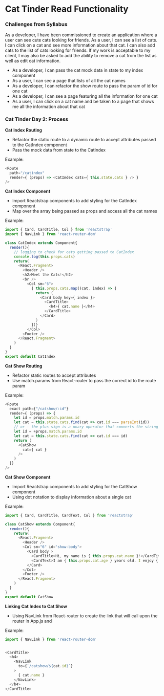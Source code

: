 # Cat Tinder Read Functionality

### Challenges from Syllabus
As a developer, I have been commissioned to create an application where a user can see cute cats looking for friends. As a user, I can see a list of cats. I can click on a cat and see more information about that cat. I can also add cats to the list of cats looking for friends. If my work is acceptable to my client, I may also be asked to add the ability to remove a cat from the list as well as edit cat information.

- As a developer, I can pass the cat mock data in state to my index component
- As a user, I can see a page that lists of all the cat names
- As a developer, I can refactor the show route to pass the param of id for one cat
- As a developer, I can see a page featuring all the information for one cat
- As a user, I can click on a cat name and be taken to a page that shows me all the information about that cat


### Cat Tinder Day 2: Process

**Cat Index Routing**
- Refactor the static route to a dynamic route to accept attributes passed to the CatIndex component
- Pass the mock data from state to the CatIndex

Example:
```javascript
<Route
  path="/catindex"
  render={ (props) => <CatIndex cats={ this.state.cats } /> }
/>
```

**Cat Index Component**
- Import Reactstrap components to add styling for the CatIndex component
- Map over the array being passed as props and access all the cat names

Example:
```javascript
import { Card, CardTitle, Col } from 'reactstrap'
import { NavLink } from 'react-router-dom'

class CatIndex extends Component{
  render(){
    // logging to check for cats getting passed to CatIndex
    console.log(this.props.cats)
    return(
      <React.Fragment>
        <Header />
        <h2>Meet the Cats!</h2>
        <br />
          <Col sm="6">
            { this.props.cats.map((cat, index) => {
              return (
                <Card body key={ index }>
                  <CardTitle>
                    <h4>{ cat.name }</h4>
                  </CardTitle>
                </Card>
              )
            })}
          </Col>
        <Footer />
      </React.Fragment>
    )
  }
}
export default CatIndex
```

**Cat Show Routing**
- Refactor static routes to accept attributes
- Use match.params from React-router to pass the correct id to the route param

Example:
```javascript
<Route
  exact path={"/catshow/:id"}
  render={ (props) => {
    let id = props.match.params.id
    let cat = this.state.cats.find(cat => cat.id === parseInt(id))
    // or - the plus sign is a unary operator that converts the string of the id to a number
    let id = +props.match.params.id
    let cat = this.state.cats.find(cat => cat.id === id)
    return (
      <CatShow
        cat={ cat }
      />
    )
  }}
/>
```

**Cat Show Component**
- Import Reactstrap components to add styling for the CatShow component
- Using dot notation to display information about a single cat

Example:
```javascript
import { Card, CardTitle, CardText, Col } from 'reactstrap'

class CatShow extends Component{
  render(){
    return(
      <React.Fragment>
        <Header />
        <Col sm="6" id="show-body">
          <Card body >
            <CardTitle>Hi, my name is { this.props.cat.name }!</CardTitle>
            <CardText>I am { this.props.cat.age } years old. I enjoy { this.props.cat.enjoys }.</CardText>
          </Card>
        </Col>
        <Footer />
      </React.Fragment>
    )
  }
}
export default CatShow
```

**Linking Cat Index to Cat Show**
- Using NavLink from React-router to create the link that will call upon the router in App.js and

Example:
```javascript
import { NavLink } from 'react-router-dom'


<CardTitle>
  <h4>
    <NavLink
      to={`/catshow/${cat.id}`}
    >
      { cat.name }
    </NavLink>
  </h4>
</CardTitle>
```
